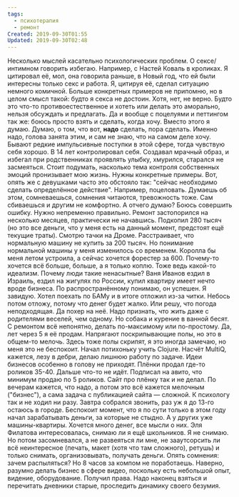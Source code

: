 ```yaml
---
tags:
  - психотерапия
  - ремонт
Created: 2019-09-30T01:55
Updated: 2019-09-30T02:48
---
```

Несколько мыслей касательно психологических проблем.
О сексе/интимном говорить избегаю. Например, с Настей Коваль в кроликах. Я цитировал её, мол, она говорила раньше, в Новый год, что ей были интересны только секс и работа. Я, цитируя её, сделал ситуацию немного комичной. Больше конкретных примеров не припомню, но в целом смысл такой: будто я секса не достоин. Хотя, нет, не верно. Будто это что-то противоестественное и хотеть или делать это аморально, нельзя обсуждать и предлагать. Да и вообще с поцелуями и петтингом так же: боюсь просто взять и сделать, когда хочу. Вместо этого я думаю. Думаю, о том, что вот, **надо** сделать, пора сделать. Именно надо, голова занята этим, и сам не знаю, что на самом деле хочу. Бывают редкие импульсивные поступки в этой сфере, тогда чувствую себя хорошо.
В 14 лет контролировал себя. Создавал мрачный образ, и избегал при родственниках проявлять улыбку, хмурился, старался не засмеяться. Стоит подумать, насколько тема контроля собственных эмоций пронизывает мою жизнь. Нужны конкретные примеры.
Вот, опять же с девушками часто это обстояло так: "сейчас необходимо сделать определённое действие". Например, поцеловать. Думаешь об этом, сомневаешься, сомнения читаются, тревожность тоже. Сам сбиваешься и другим не комфортно. А отчего думаю? Боюсь совершить ошибку. Нужно непременно правильно.
Ремонт застопорился на несколько месяцев, практически не начавшись. Подкопил 280 тысяч (но это все деньги, что у меня есть на данный момент, предстоят ещё текущие траты). Смотрю тачки на Дроме. Расстраивает, что нормальную машину не купить за 200 тысяч. Но понимание нормальной машины у меня изменилось со временем. Королла бы меня летом устроила, а сейчас хочется форестер за 600. Почему-то хочется всё больше, больше, а я только коплю. Тоже ведь какой-то идеализм. Почему люди такие ненасытные?
Ваня Иванов ездил в Израиль, ездил на жигулях по России, купил квартиру имеет нечто вроде бизнеса. По распространённому понимаю, он успешен. Я завидую.
Хотел поехать по БАМу и в итоге отложил из-за читки. Небось потом отложу, потому что денег будет жалко. Или решу, что погода неподходящая. Да похер на неё.
Надо признать, что жить даже с родителями веселей, чем одному. Но собака и курение в ванной бесят.
С ремонтом всё непонятно, делать по-максимому или по-простому. Да, лет через 5 я её продам. Напрягают поскрипывающие полы, но это в общем-то мелочь. Здесь тоже полы скрипят, я это иногда замечаю, но меня это не беспокоит.
Начал потихоньку учить Clojure.
Насчёт MultiQ, кажется, лезу в дебри, делаю лишнюю работу по задаче.
Идеи бизнесов особенно в голову не приходят. Плёнки продал где-то роликов 35-40. Дальше что-то не идёт. Подписал на авито, что минимум продаю по 5 роликов. Сайт про плёнку так и не делал. По вечерам кажется, что надо, а потом это всё кажется мелочным ("бизнес"), а сама задача с публикацией сайта — сложной.
К психологу так и не ходил ни разу. Завтра собрался звонить, раз уж я до 13-го остаюсь в городе.
Беспокоит момент, что я по сути только в этом году начал зарабатывать деньги, за которые не стыдно. А у других уже машины-квартиры. Хочется много денег, все мысли о них.
Эля Филатова интересовалась, снимаю ли я ещё школьников. Я не снимаю. Но потом засомневался, а не развеяться ли мне, не зааутсорсить ли всё неинтересное (печать, макет (хотя что там сложного), ретушь) и только снимать, организовывать, получать деньги. Опять сомнения: зачем распыляться? Но 8 часов за компом не поработаешь.
Наверно, разумно делать бизнес в сфере видео, поскольку есть небольшой опыт, видение, оборудование.
Получил права.
Надо наконец взяться и перечитать дневники старые, проследить динамику своего безумия.